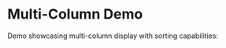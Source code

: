 # Multi-Column Demo

Demo showcasing multi-column display with sorting capabilities:

<ClientOnly>
  <MultiColumnDemo />
</ClientOnly>